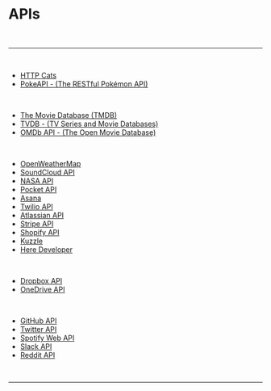 # APIs

<br>

---

<br>

- [HTTP Cats](https://http.cat/)
- [PokeAPI - (The RESTful Pokémon API)](https://pokeapi.co/)

<br>

- [The Movie Database (TMDB)](https://www.themoviedb.org/)
- [TVDB - (TV Series and Movie Databases)](https://thetvdb.com/)
- [OMDb API - (The Open Movie Database)](https://www.omdbapi.com/)

<br>

- [OpenWeatherMap](https://openweathermap.org/api)
- [SoundCloud API](https://developers.soundcloud.com/docs/api/guide)
- [NASA API](https://api.nasa.gov/)
- [Pocket API](https://getpocket.com/developer/)
- [Asana](https://developers.asana.com/docs)
- [Twilio API](https://www.twilio.com/docs/usage/api)
- [Atlassian API](https://developer.atlassian.com/cloud/trello/rest/)
- [Stripe API](https://stripe.com/docs/api)
- [Shopify API](https://shopify.dev/docs/api)
- [Kuzzle](https://kuzzle.io/)
- [Here Developer](https://developer.here.com/)

<br>

- [Dropbox API](https://www.dropbox.com/developers/documentation)
- [OneDrive API](https://learn.microsoft.com/en-us/onedrive/developer/rest-api/getting-started/?view=odsp-graph-online)

<br>

- [GitHub API](https://docs.github.com/en/rest)
- [Twitter API](https://developer.twitter.com/en/docs)
- [Spotify Web API](https://developer.spotify.com/documentation/web-api)
- [Slack API](https://api.slack.com/apis)
- [Reddit API](https://www.reddit.com/dev/api/)

<br>

---
